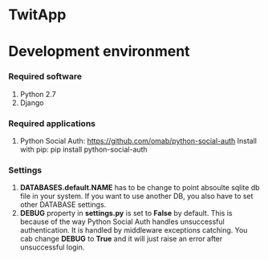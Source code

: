 TwitApp
=======
# Development environment

### Required software
1. Python 2.7
2. Django

### Required applications
1. Python Social Auth: https://github.com/omab/python-social-auth
 Install with pip: pip install python-social-auth

### Settings
1. **DATABASES.default.NAME** has to be change to point absoulte sqlite db file in your system. If you want to use another DB, you also have to set other DATABASE settings.
2. **DEBUG** property in **settings.py** is set to **False** by default. This is because of the way Python Social Auth handles unsuccessful authentication. It is handled by middleware exceptions catching. You cab change **DEBUG** to **True** and it will just raise an error after unsuccessful login.
